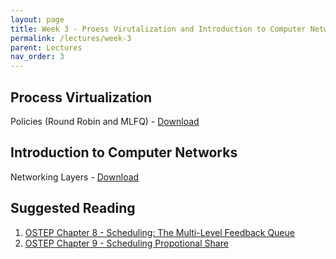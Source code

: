 ```yaml
---
layout: page
title: Week 3 - Proess Virutalization and Introduction to Computer Networks
permalink: /lectures/week-3
parent: Lectures
nav_order: 3
---
```


## Process Virtualization

Policies (Round Robin and MLFQ) - [Download](https://karthikv1392.github.io/cs3301_osn_2024/slides/OSN_L05.pdf)

## Introduction to Computer Networks

Networking Layers - [Download](https://karthikv1392.github.io/cs3301_osn_2024/slides/OSN_L06.pdf)

## Suggested Reading

1. [OSTEP Chapter 8 - Scheduling: The Multi-Level Feedback Queue](https://pages.cs.wisc.edu/~remzi/OSTEP/cpu-sched-mlfq.pdf)
2. [OSTEP Chapter 9 - Scheduling Propotional Share](https://pages.cs.wisc.edu/~remzi/OSTEP/cpu-sched-lottery.pdf)
